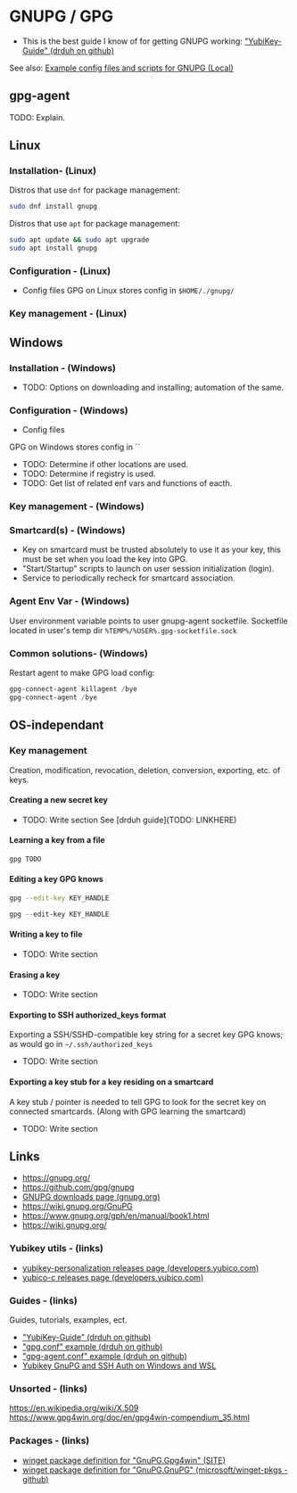 # GNUPG / GPG


* This is the best guide I know of for getting GNUPG working: ["YubiKey-Guide" (drduh on github)](https://github.com/drduh/YubiKey-Guide)





See also: [Example config files and scripts for GNUPG (Local)](#./examples/gnupg)


## gpg-agent
TODO: Explain.


## Linux
### Installation- (Linux)
Distros that use `dnf` for package management:
```bash
sudo dnf install gnupg
```

Distros that use `apt` for package management:
```bash
sudo apt update && sudo apt upgrade
sudo apt install gnupg
```


### Configuration - (Linux)
* Config files
GPG on Linux stores config in `$HOME/./gnupg/`


### Key management - (Linux)


## Windows
### Installation - (Windows)
* TODO: Options on downloading and installing; automation of the same.


### Configuration - (Windows)
* Config files

GPG on Windows stores config in ``

* TODO: Determine if other locations are used.
* TODO: Determine if registry is used.
* TODO: Get list of related enf vars and functions of eacth.


### Key management - (Windows)


### Smartcard(s) - (Windows)
* Key on smartcard must be trusted absolutely to use it as your key, this must be set when you load the key into GPG.
* "Start/Startup" scripts to launch on user session initialization (login).
* Service to periodically recheck for smartcard association.


### Agent Env Var - (Windows)
User environment variable points to user gnupg-agent socketfile.
Socketfile located in user's temp dir
`%TEMP%/%USER%.gpg-socketfile.sock`

### Common solutions- (Windows)
Restart agent to make GPG load config:
```powershell
gpg-connect-agent killagent /bye
gpg-connect-agent /bye
```

## OS-independant
### Key management
Creation, modification, revocation, deletion, conversion, exporting, etc. of keys.

#### Creating a new secret key
* TODO: Write section
See [drduh guide](TODO: LINKHERE)
#### Learning a key from a file
```bash
gpg TODO
```


#### Editing a key GPG knows
```bash
gpg --edit-key KEY_HANDLE
```

```powershell
gpg --edit-key KEY_HANDLE
```

#### Writing a key to file
* TODO: Write section


#### Erasing a key
* TODO: Write section


#### Exporting to SSH authorized_keys format
Exporting a SSH/SSHD-compatible key string for a secret key GPG knows; as would go in `~/.ssh/authorized_keys`
* TODO: Write section


#### Exporting a key stub for a key residing on a smartcard
A key stub / pointer is needed to tell GPG to look for the secret key on connected smartcards. (Along with GPG learning the smartcard)
* TODO: Write section




## Links
* https://gnupg.org/
* https://github.com/gpg/gnupg
* [GNUPG downloads page (gnupg.org)](https://www.gnupg.org/download/)
* https://wiki.gnupg.org/GnuPG
* https://www.gnupg.org/gph/en/manual/book1.html
* https://wiki.gnupg.org/

### Yubikey utils - (links)
* [yubikey-personalization releases page (developers.yubico.com)](https://developers.yubico.com/yubikey-personalization/Releases/)
* [yubico-c releases page (developers.yubico.com)](https://developers.yubico.com/yubico-c/Releases/)

### Guides - (links)
Guides, tutorials, examples, ect.
* ["YubiKey-Guide" (drduh on github)](https://github.com/drduh/YubiKey-Guide)
* ["gpg.conf" example (drduh on github)](https://github.com/drduh/config/blob/master/gpg.conf)
* ["gpg-agent.conf" example (drduh on github)](https://github.com/drduh/config/blob/master/gpg-agent.conf)
* [Yubikey GnuPG and SSH Auth on Windows and WSL](https://blog.oxycode.one/blog/yubikey-gpg-ssh-auth-windows-wsl/)


### Unsorted - (links)
https://en.wikipedia.org/wiki/X.509
<https://www.gpg4win.org/doc/en/gpg4win-compendium_35.html>


### Packages - (links)
* [winget package definition for "GnuPG.Gpg4win" (SITE)](https://github.com/microsoft/winget-pkgs/tree/master/manifests/g/GnuPG/Gpg4win)
* [winget package definition for "GnuPG.GnuPG" (microsoft/winget-pkgs - github)](https://github.com/microsoft/winget-pkgs/tree/master/manifests/g/GnuPG/GnuPG)
